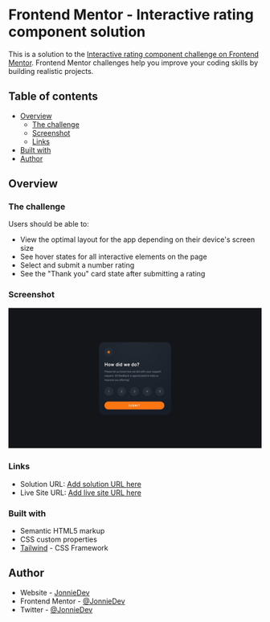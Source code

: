 # Frontend Mentor - Interactive rating component solution

This is a solution to the [Interactive rating component challenge on Frontend Mentor](https://www.frontendmentor.io/challenges/interactive-rating-component-koxpeBUmI). Frontend Mentor challenges help you improve your coding skills by building realistic projects.

## Table of contents

- [Overview](#overview)
  - [The challenge](#the-challenge)
  - [Screenshot](#screenshot)
  - [Links](#links)
- [Built with](#built-with)
- [Author](#author)

## Overview

### The challenge

Users should be able to:

- View the optimal layout for the app depending on their device's screen size
- See hover states for all interactive elements on the page
- Select and submit a number rating
- See the "Thank you" card state after submitting a rating

### Screenshot

![](./images/desktop-design.jpg)

### Links

- Solution URL: [Add solution URL here](https://www.frontendmentor.io/solutions/interactive-rating-component-h40YK5iedU)
- Live Site URL: [Add live site URL here](https://interactive-rating-component-green-psi.vercel.app/)

### Built with

- Semantic HTML5 markup
- CSS custom properties
- [Tailwind](https://tailwindcss.com/docs) - CSS Framework

## Author

- Website - [JonnieDev](https://www.jon-nie.vercel.app)
- Frontend Mentor - [@JonnieDev](https://www.frontendmentor.io/profile/yourusername)
- Twitter - [@JonnieDev](https://www.twitter.com/yourusername)
